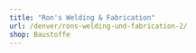 ```yaml
---
title: "Ron's Welding & Fabrication"
url: /denver/rons-welding-und-fabrication-2/
shop: Baustoffe
---
```

